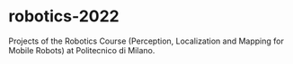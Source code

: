 # robotics-2022
Projects of the Robotics Course (Perception, Localization and Mapping for Mobile Robots) at Politecnico di Milano.
